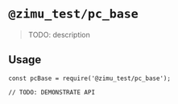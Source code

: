 # `@zimu_test/pc_base`

> TODO: description

## Usage

```
const pcBase = require('@zimu_test/pc_base');

// TODO: DEMONSTRATE API
```
